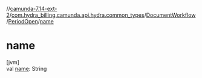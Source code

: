 //[camunda-7.14-ext-2](../../../../index.md)/[com.hydra_billing.camunda.api.hydra.common_types](../../index.md)/[DocumentWorkflow](../index.md)/[PeriodOpen](index.md)/[name](name.md)

# name

[jvm]\
val [name](name.md): String
